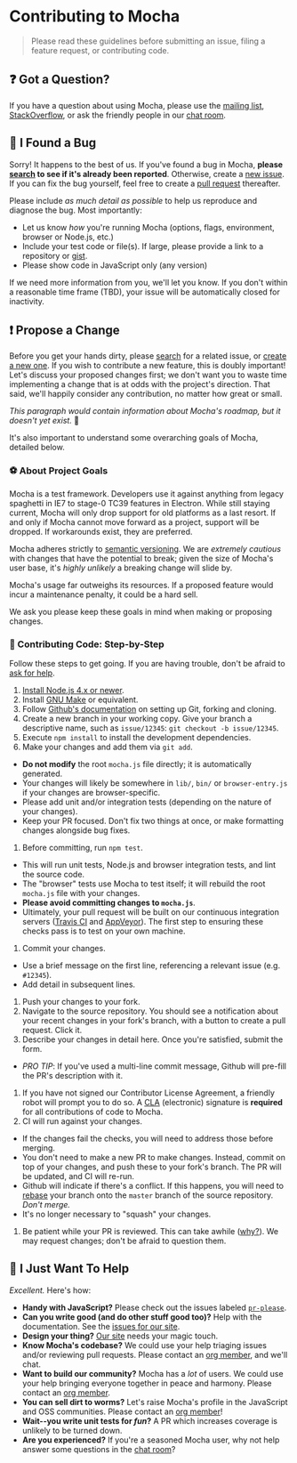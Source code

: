 # Contributing to Mocha

> Please read these guidelines before submitting an issue, filing a feature request, or contributing code.

## :question: Got a Question?

If you have a question about using Mocha, please use the [mailing list](https://groups.google.com/group/mochajs), [StackOverflow](https://stackoverflow.com), or ask the friendly people in our [chat room](https://gitter.im/mochajs/mocha).

## :bug: I Found a Bug

Sorry!  It happens to the best of us.  If you've found a bug in Mocha, **please [search](https://github.com/mochajs/mocha/issues/) to see if it's already been reported**.  Otherwise, create a [new issue](https://github.com/mochajs/mocha/issues/new).  If you can fix the bug yourself, feel free to create a [pull request](#propose-a-change) thereafter.

Please include *as much detail as possible* to help us reproduce and diagnose the bug.  Most importantly:

- Let us know *how* you're running Mocha (options, flags, environment, browser or Node.js, etc.)
- Include your test code or file(s).  If large, please provide a link to a repository or [gist](https://gist.github.com).
- Please show code in JavaScript only (any version)

If we need more information from you, we'll let you know.  If you don't within a reasonable time frame (TBD), your issue will be automatically closed for inactivity.

## :exclamation: Propose a Change

Before you get your hands dirty, please [search](https://github.com/mochajs/mocha/issues/) for a related issue, or [create a new one](https://github.com/mochajs/mocha/issues/new).  If you wish to contribute a new feature, this is doubly important!  Let's discuss your proposed changes first; we don't want you to waste time implementing a change that is at odds with the project's direction.  That said, we'll happily consider any contribution, no matter how great or small.

*This paragraph would contain information about Mocha's roadmap, but it doesn't yet exist.* :poop:

It's also important to understand some overarching goals of Mocha, detailed below.

### :soccer: About Project Goals

Mocha is a test framework.  Developers use it against anything from legacy spaghetti in IE7 to stage-0 TC39 features in Electron.  While still staying current, Mocha will only drop support for old platforms as a last resort.  If and only if Mocha cannot move forward as a project, support will be dropped.  If workarounds exist, they are preferred.

Mocha adheres strictly to [semantic versioning](https://semver.org).  We are *extremely cautious* with changes that have the potential to break; given the size of Mocha's user base, it's *highly unlikely* a breaking change will slide by.

Mocha's usage far outweighs its resources.  If a proposed feature would incur a maintenance penalty, it could be a hard sell.

We ask you please keep these goals in mind when making or proposing changes.

### :shoe: Contributing Code: Step-by-Step

Follow these steps to get going.  If you are having trouble, don't be afraid to [ask for help](#got-a-question).

1.  [Install Node.js 4.x or newer](https://nodejs.org/download).
1.  Install [GNU Make](https://www.gnu.org/software/make/) or equivalent.
1.  Follow [Github's documentation](https://help.github.com/articles/fork-a-repo/) on setting up Git, forking and cloning.
1.  Create a new branch in your working copy.  Give your branch a descriptive name, such as `issue/12345`: `git checkout -b issue/12345`.
1.  Execute `npm install` to install the development dependencies.
1.  Make your changes and add them via `git add`.
  - **Do not modify** the root `mocha.js` file directly; it is automatically generated.
  - Your changes will likely be somewhere in `lib/`, `bin/` or `browser-entry.js` if your changes are browser-specific.
  - Please add unit and/or integration tests (depending on the nature of your changes).
  - Keep your PR focused.  Don't fix two things at once, or make formatting changes alongside bug fixes.
1.  Before committing, run `npm test`.
  - This will run unit tests, Node.js and browser integration tests, and lint the source code.
  - The "browser" tests use Mocha to test itself; it will rebuild the root `mocha.js` file with your changes.
  - **Please avoid committing changes to `mocha.js`**.
  - Ultimately, your pull request will be built on our continuous integration servers ([Travis CI](https://travis-ci.org/mochajs/mocha) and [AppVeyor](https://ci.appveyor.com/project/boneskull/mocha)).  The first step to ensuring these checks pass is to test on your own machine.
1.  Commit your changes.
  - Use a brief message on the first line, referencing a relevant issue (e.g. `#12345`).
  - Add detail in subsequent lines.
1.  Push your changes to your fork.
1.  Navigate to the source repository.  You should see a notification about your recent changes in your fork's branch, with a button to create a pull request.  Click it.
1.  Describe your changes in detail here.  Once you're satisfied, submit the form.
  - *PRO TIP*: If you've used a multi-line commit message, Github will pre-fill the PR's description with it.
1.  If you have not signed our Contributor License Agreement, a friendly robot will prompt you to do so.  A [CLA](https://cla.js.foundation/mochajs/mocha) (electronic) signature is **required** for all contributions of code to Mocha.
1.  CI will run against your changes.
  - If the changes fail the checks, you will need to address those before merging.
  - You don't need to make a new PR to make changes.  Instead, commit on top of your changes, and push these to your fork's branch.  The PR will be updated, and CI will re-run.
  - Github will indicate if there's a conflict.  If this happens, you will need to [rebase](https://help.github.com/articles/about-git-rebase/) your branch onto the `master` branch of the source repository.  *Don't merge.*
  - It's no longer necessary to "squash" your changes.
1.  Be patient while your PR is reviewed.  This can take awhile ([why?](https://github.com/orgs/mochajs/projects/4)).  We may request changes; don't be afraid to question them.

## :angel: I Just Want To Help

*Excellent.*  Here's how:

- **Handy with JavaScript?**  Please check out the issues labeled [`pr-please`](https://git.io/vXYu2).
- **Can you write good (and do other stuff good too)?**  Help with the documentation.  See the [issues for our site](https://github.com/mochajs/mochajs.github.io/issues).
- **Design your thing?**  [Our site](https://github.com/mochajs/mochajs.github.io) needs your magic touch.
- **Know Mocha's codebase?**  We could use your help triaging issues and/or reviewing pull requests.  Please contact an [org member](https://github.com/orgs/mochajs/people), and we'll chat.
- **Want to build our community?**  Mocha has a *lot* of users.  We could use your help bringing everyone together in peace and harmony.  Please contact an [org member](https://github.com/mochajs/people).
- **You can sell dirt to worms?**  Let's raise Mocha's profile in the JavaScript and OSS communities.  Please contact an [org member](https://github.com/mochajs/people)!
- **Wait--you write unit tests for *fun*?**  A PR which increases coverage is unlikely to be turned down.
- **Are you experienced?**  If you're a seasoned Mocha user, why not help answer some questions in the [chat room](https://gitter.im/mochajs/mocha)?
